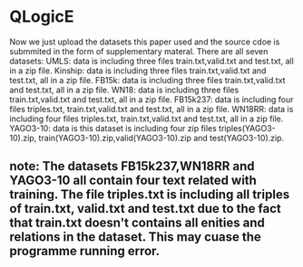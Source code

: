 # QLogicE
Now we just upload the datasets this paper used and the source cdoe is submmited in the form of supplementary materal. There are all seven datasets:
UMLS: data is including three files train.txt,valid.txt and test.txt, all in a zip file.
Kinship: data is including three files train.txt,valid.txt and test.txt, all in a zip file.
FB15k: data is including three files train.txt,valid.txt and test.txt, all in a zip file.
WN18:  data is including three files train.txt,valid.txt and test.txt, all in a zip file.
FB15k237: data is including four files triples.txt, train.txt,valid.txt and test.txt, all in a zip file.
WN18RR:  data is including four files triples.txt, train.txt,valid.txt and test.txt, all in a zip file.
YAGO3-10: data is this dataset is including four zip files triples(YAGO3-10).zip, train(YAGO3-10).zip,valid(YAGO3-10).zip and test(YAGO3-10).zip.
## note: The datasets FB15k237,WN18RR and YAGO3-10 all contain four text related with training. The file triples.txt is including all triples of train.txt, valid.txt and test.txt due to the fact that train.txt doesn't contains all enities and relations in the dataset. This may cuase the programme running error.
